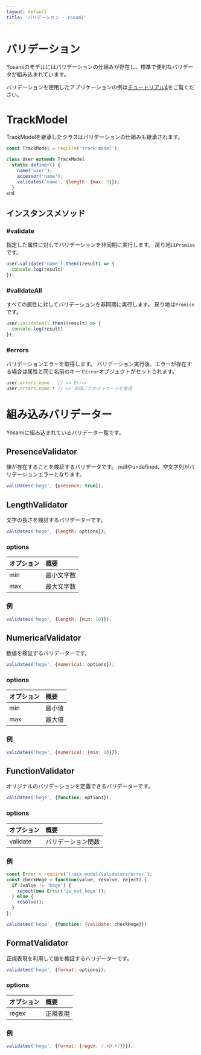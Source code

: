```yaml
---
layout: default
title: 'バリデーション - Yosami'
---
```


# バリデーション
Yosamiのモデルにはバリデーションの仕組みが存在し、標準で便利なバリデータが組み込まれています。

バリデーションを使用したアプリケーションの例は[チュートリアル4](/ja/tutorials/04_validation)をご覧ください。

# TrackModel
TrackModelを継承したクラスはバリデーションの仕組みも継承されます。

```javascript
const TrackModel = require('track-model');

class User extends TrackModel
  static definer() {
    name('user');
    accessor('name');
    validates('name', {length: {max: 5}});
  }
end
```

## インスタンスメソッド

### \#validate
指定した属性に対してバリデーションを非同期に実行します。
戻り地は`Promise`です。

```javascript
user.validate('name').then((result) => {
  console.log(result)
});
```

### \#validateAll
すべての属性に対してバリデーションを非同期に実行します。
戻り地は`Promise`です。

```javascript
user.validateAll.then((result) => {
  console.log(result)
});
```

### \#errors
バリデーションエラーを取得します。
バリデーション実行後、エラーが存在する場合は属性と同じ名前のキーで`Error`オブジェクトがセットされます。

```javascript
user.errors.name   // => Error
user.errors.name.t // => 言語ごとのメッセージを取得
```

# 組み込みバリデーター
Yosamiに組み込まれているバリデータ一覧です。

## PresenceValidator
値が存在することを検証するバリデータです。
nullやundefined、空文字列がバリデーションエラーとなります。

```javascript
validates('hoge', {presence: true});
```

## LengthValidator
文字の長さを検証するバリデーターです。

```javascript
validates('hoge', {length: options});
```

### options

| オプション       | 概要           |
| :------------- | :------------- |
| min            | 最小文字数       |
| max            | 最大文字数       |

### 例

```javascript
validates('hoge', {length: {min: 10}});
```

## NumericalValidator
数値を検証するバリデーターです。

```javascript
validates('hoge', {numerical: options});
```

### options

| オプション       | 概要         |
| :------------- | :---------- |
| min            | 最小値       |
| max            | 最大値       |

### 例

```javascript
validates('hoge', {numerical: {min: 10}});
```


## FunctionValidator
オリジナルのバリデーションを定義できるバリデーターです。

```javascript
validates('hoge', {function: options});
```

### options

| オプション       | 概要            |
| :------------- | :-------------- |
| validate       | バリデーション関数 |

### 例

```javascript
const Error = require('track-model/validators/error');
const checkHoge = function(value, resolve, reject) {
  if (value != 'hoge') {
    reject(new Error('is_not_hoge'));
  } else {
    resolve();
  }
};
```

```javascript
validates('hoge', {function: {validate: checkHoge}})
```

## FormatValidator
正規表現を利用して値を検証するバリデーターです。

```javascript
validates('hoge', {format: options});
```

### options

| オプション       | 概要    |
| :------------- | :------ |
| regex          | 正規表現 |

### 例

```javascript
validates('hoge', {format: {regex: /.+@.+/}}});
```
